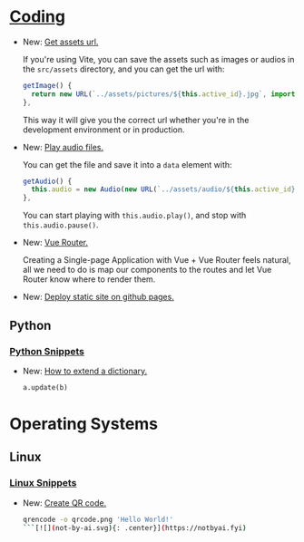 # [Coding](vuejs.md)

* New: [Get assets url.](vue_snippets.md#get-assets-url)

    If you're using Vite, you can save the assets such as images or audios in the
    `src/assets` directory, and you can get the url with:
    
    ```javascript
    getImage() {
      return new URL(`../assets/pictures/${this.active_id}.jpg`, import.meta.url).href
    },
    ```
    
    This way it will give you the correct url whether you're in the development
    environment or in production.

* New: [Play audio files.](vue_snippets.md#play-audio-files)

    You can get the file and save it into a `data` element with:
    
    ```javascript
    getAudio() {
      this.audio = new Audio(new URL(`../assets/audio/${this.active_id}.mp3`, import.meta.url).href)
    },
    ```
    
    You can start playing with `this.audio.play()`, and stop with
    `this.audio.pause()`.

* New: [Vue Router.](vuejs.md#vue-router)

    Creating a Single-page Application with Vue + Vue Router feels natural, all we
    need to do is map our components to the routes and let Vue Router know where to
    render them.

* New: [Deploy static site on github pages.](vuejs.md#deploy-static-site-on-github-pages)

## Python

### [Python Snippets](python_snippets.md)

* New: [How to extend a dictionary.](python_snippets.md#how-to-extend-a-dictionary)

    ```python
    a.update(b)
    ```
    

# Operating Systems

## Linux

### [Linux Snippets](linux_snippets.md)

* New: [Create QR code.](linux_snippets.md#create-qr-code)

    ```bash
    qrencode -o qrcode.png 'Hello World!'
    ```[![](not-by-ai.svg){: .center}](https://notbyai.fyi)
